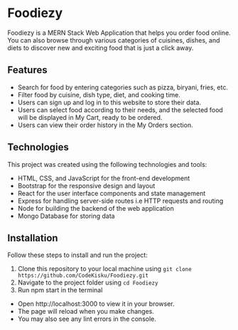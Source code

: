 # Foodiezy

Foodiezy is a MERN Stack Web Application that helps you order food online. You can also browse through various categories of cuisines, dishes, and diets to discover new and exciting food that is just a click away.

## Features

- Search for food by entering categories such as pizza, biryani, fries, etc.
- Filter food by cuisine, dish type, diet, and cooking time.
- Users can sign up and log in to this website to store their data.
- Users can select food according to their needs, and the selected food will be displayed in My Cart, ready to be ordered.
- Users can view their order history in the My Orders section.

## Technologies

This project was created using the following technologies and tools:

- HTML, CSS, and JavaScript for the front-end development
- Bootstrap for the responsive design and layout
- React for the user interface components and state management
- Express for handling server-side routes i.e HTTP requests and routing
- Node for building the backend of the web application
- Mongo Database for storing data

## Installation

Follow these steps to install and run the project:

1. Clone this repository to your local machine using `git clone https://github.com/CodeKisku/Foodiezy.git`
2. Navigate to the project folder using `cd Foodiezy`
3. Run npm start in the terminal
  - Open http://localhost:3000 to view it in your browser.
  - The page will reload when you make changes.
  - You may also see any lint errors in the console.

